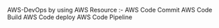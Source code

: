 AWS-DevOps by using AWS Resource :-
AWS Code Commit
AWS Code Build
AWS Code deploy
AWS Code Pipeline
